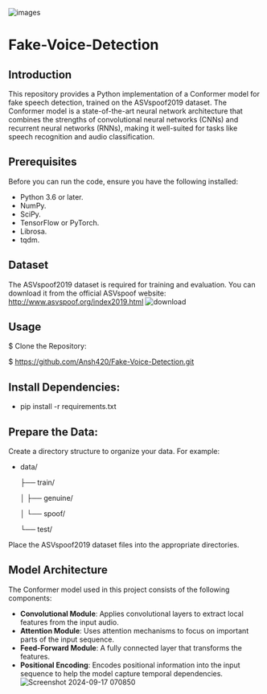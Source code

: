 ![images](https://github.com/user-attachments/assets/017d3bc8-48dd-4671-b017-8a6831e98f1b)

# Fake-Voice-Detection
## Introduction
This repository provides a Python implementation of a Conformer model for fake speech detection, trained on the ASVspoof2019 dataset. The Conformer model is a state-of-the-art neural network architecture that combines the strengths of convolutional neural networks (CNNs) and recurrent neural networks (RNNs), making it well-suited for tasks like speech recognition and audio classification.

## Prerequisites
Before you can run the code, ensure you have the following installed:

- Python 3.6 or later.
- NumPy.
- SciPy.
- TensorFlow or PyTorch.
- Librosa.
- tqdm.
## Dataset
The ASVspoof2019 dataset is required for training and evaluation. You can download it from the official ASVspoof website: 
http://www.asvspoof.org/index2019.html
![download](https://github.com/user-attachments/assets/c185e210-3a40-4410-8203-a6f8a5adaa51)
## Usage
$ Clone the Repository:

$ https://github.com/Ansh420/Fake-Voice-Detection.git

## Install Dependencies:

- pip install -r requirements.txt

## Prepare the Data:

Create a directory structure to organize your data. For example:
- data/
  
    ├── train/
  
    │   ├── genuine/
  
    │   └── spoof/
  
    └── test/
  
Place the ASVspoof2019 dataset files into the appropriate directories.


## Model Architecture
The Conformer model used in this project consists of the following components:

- **Convolutional Module**: Applies convolutional layers to extract local features from the input audio.
- **Attention Module**: Uses attention mechanisms to focus on important parts of the input sequence.
- **Feed-Forward Module**: A fully connected layer that transforms the features.
- **Positional Encoding**: Encodes positional information into the input sequence to help the model capture temporal dependencies.
![Screenshot 2024-09-17 070850](https://github.com/user-attachments/assets/fe954e44-7e05-4076-bd0b-87ad89549fd8)
